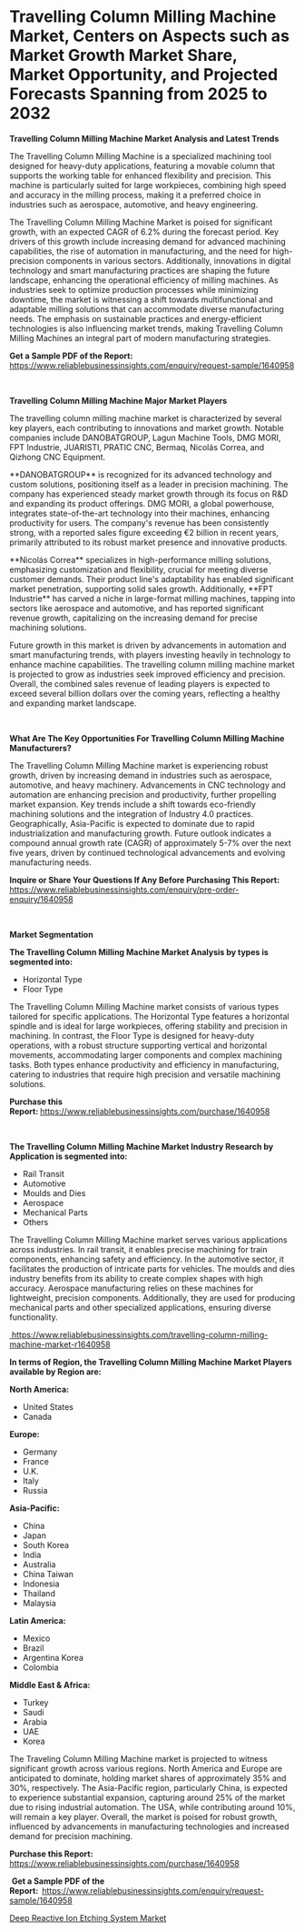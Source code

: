 <p><h1>Travelling Column Milling Machine Market, Centers on Aspects such as Market Growth Market Share, Market Opportunity, and Projected Forecasts Spanning from 2025 to 2032</h1></p><p><strong>Travelling Column Milling Machine Market Analysis and Latest Trends</strong></p>
<p><p>The Travelling Column Milling Machine is a specialized machining tool designed for heavy-duty applications, featuring a movable column that supports the working table for enhanced flexibility and precision. This machine is particularly suited for large workpieces, combining high speed and accuracy in the milling process, making it a preferred choice in industries such as aerospace, automotive, and heavy engineering.</p><p>The Travelling Column Milling Machine Market is poised for significant growth, with an expected CAGR of 6.2% during the forecast period. Key drivers of this growth include increasing demand for advanced machining capabilities, the rise of automation in manufacturing, and the need for high-precision components in various sectors. Additionally, innovations in digital technology and smart manufacturing practices are shaping the future landscape, enhancing the operational efficiency of milling machines. As industries seek to optimize production processes while minimizing downtime, the market is witnessing a shift towards multifunctional and adaptable milling solutions that can accommodate diverse manufacturing needs. The emphasis on sustainable practices and energy-efficient technologies is also influencing market trends, making Travelling Column Milling Machines an integral part of modern manufacturing strategies.</p></p>
<p><strong>Get a Sample PDF of the Report:&nbsp;</strong> <a href="https://www.reliablebusinessinsights.com/enquiry/request-sample/1640958?utm_campaign=2171&utm_medium=2&utm_source=Github&utm_content=ia&utm_term=22022025&utm_id=travelling-column-milling-machine">https://www.reliablebusinessinsights.com/enquiry/request-sample/1640958</a></p>
<p>&nbsp;</p>
<p><strong>Travelling Column Milling Machine Major Market Players</strong></p>
<p><p>The travelling column milling machine market is characterized by several key players, each contributing to innovations and market growth. Notable companies include DANOBATGROUP, Lagun Machine Tools, DMG MORI, FPT Industrie, JUARISTI, PRATIC CNC, Bermaq, Nicolás Correa, and Qizhong CNC Equipment. </p><p>**DANOBATGROUP** is recognized for its advanced technology and custom solutions, positioning itself as a leader in precision machining. The company has experienced steady market growth through its focus on R&D and expanding its product offerings. DMG MORI, a global powerhouse, integrates state-of-the-art technology into their machines, enhancing productivity for users. The company's revenue has been consistently strong, with a reported sales figure exceeding €2 billion in recent years, primarily attributed to its robust market presence and innovative products.</p><p>**Nicolás Correa** specializes in high-performance milling solutions, emphasizing customization and flexibility, crucial for meeting diverse customer demands. Their product line's adaptability has enabled significant market penetration, supporting solid sales growth. Additionally, **FPT Industrie** has carved a niche in large-format milling machines, tapping into sectors like aerospace and automotive, and has reported significant revenue growth, capitalizing on the increasing demand for precise machining solutions.</p><p>Future growth in this market is driven by advancements in automation and smart manufacturing trends, with players investing heavily in technology to enhance machine capabilities. The travelling column milling machine market is projected to grow as industries seek improved efficiency and precision. Overall, the combined sales revenue of leading players is expected to exceed several billion dollars over the coming years, reflecting a healthy and expanding market landscape.</p></p>
<p>&nbsp;</p>
<p><strong>What Are The Key Opportunities For Travelling Column Milling Machine Manufacturers?</strong></p>
<p><p>The Travelling Column Milling Machine market is experiencing robust growth, driven by increasing demand in industries such as aerospace, automotive, and heavy machinery. Advancements in CNC technology and automation are enhancing precision and productivity, further propelling market expansion. Key trends include a shift towards eco-friendly machining solutions and the integration of Industry 4.0 practices. Geographically, Asia-Pacific is expected to dominate due to rapid industrialization and manufacturing growth. Future outlook indicates a compound annual growth rate (CAGR) of approximately 5-7% over the next five years, driven by continued technological advancements and evolving manufacturing needs.</p></p>
<p><strong>Inquire or Share Your Questions If Any Before Purchasing This Report:</strong> <a href="https://www.reliablebusinessinsights.com/enquiry/pre-order-enquiry/1640958?utm_campaign=2171&utm_medium=2&utm_source=Github&utm_content=ia&utm_term=22022025&utm_id=travelling-column-milling-machine">https://www.reliablebusinessinsights.com/enquiry/pre-order-enquiry/1640958</a></p>
<p>&nbsp;</p>
<p><strong>Market Segmentation</strong></p>
<p><strong>The Travelling Column Milling Machine Market Analysis by types is segmented into:</strong></p>
<p><ul><li>Horizontal Type</li><li>Floor Type</li></ul></p>
<p><p>The Travelling Column Milling Machine market consists of various types tailored for specific applications. The Horizontal Type features a horizontal spindle and is ideal for large workpieces, offering stability and precision in machining. In contrast, the Floor Type is designed for heavy-duty operations, with a robust structure supporting vertical and horizontal movements, accommodating larger components and complex machining tasks. Both types enhance productivity and efficiency in manufacturing, catering to industries that require high precision and versatile machining solutions.</p></p>
<p><strong>Purchase this Report:&nbsp;</strong><a href="https://www.reliablebusinessinsights.com/purchase/1640958?utm_campaign=2171&utm_medium=2&utm_source=Github&utm_content=ia&utm_term=22022025&utm_id=travelling-column-milling-machine">https://www.reliablebusinessinsights.com/purchase/1640958</a></p>
<p>&nbsp;</p>
<p><strong>The Travelling Column Milling Machine Market Industry Research by Application is segmented into:</strong></p>
<p><ul><li>Rail Transit</li><li>Automotive</li><li>Moulds and Dies</li><li>Aerospace</li><li>Mechanical Parts</li><li>Others</li></ul></p>
<p><p>The Travelling Column Milling Machine market serves various applications across industries. In rail transit, it enables precise machining for train components, enhancing safety and efficiency. In the automotive sector, it facilitates the production of intricate parts for vehicles. The moulds and dies industry benefits from its ability to create complex shapes with high accuracy. Aerospace manufacturing relies on these machines for lightweight, precision components. Additionally, they are used for producing mechanical parts and other specialized applications, ensuring diverse functionality.</p></p>
<p><a href="https://www.reliablebusinessinsights.com/travelling-column-milling-machine-market-r1640958?utm_campaign=2171&utm_medium=2&utm_source=Github&utm_content=ia&utm_term=22022025&utm_id=travelling-column-milling-machine">&nbsp;https://www.reliablebusinessinsights.com/travelling-column-milling-machine-market-r1640958</a></p>
<p><strong>In terms of Region, the Travelling Column Milling Machine Market Players available by Region are:</strong></p>
<p>
    <p> <strong> North America: </strong>
        <ul>
            <li>United States</li>
            <li>Canada</li>
        </ul>
        </p> 
    <p> <strong> Europe: </strong>
        <ul>
            <li>Germany</li>
            <li>France</li>
            <li>U.K.</li>
            <li>Italy</li>
            <li>Russia</li>
        </ul>
        </p> 
    <p> <strong> Asia-Pacific: </strong>
        <ul>
            <li>China</li>
            <li>Japan</li>
            <li>South Korea</li>
            <li>India</li>
            <li>Australia</li>
            <li>China Taiwan</li>
            <li>Indonesia</li>
            <li>Thailand</li>
            <li>Malaysia</li>
        </ul>
        </p> 
    <p> <strong> Latin America: </strong>
        <ul>
            <li>Mexico</li>
            <li>Brazil</li>
            <li>Argentina Korea</li>
            <li>Colombia</li>
        </ul>
        </p> 
    <p> <strong> Middle East & Africa: </strong>
        <ul>
            <li>Turkey</li>
            <li>Saudi</li>
            <li>Arabia</li>
            <li>UAE</li>
            <li>Korea</li>
        </ul>
    </p>
    </p>
<p><p>The Traveling Column Milling Machine market is projected to witness significant growth across various regions. North America and Europe are anticipated to dominate, holding market shares of approximately 35% and 30%, respectively. The Asia-Pacific region, particularly China, is expected to experience substantial expansion, capturing around 25% of the market due to rising industrial automation. The USA, while contributing around 10%, will remain a key player. Overall, the market is poised for robust growth, influenced by advancements in manufacturing technologies and increased demand for precision machining.</p></p>
<p><strong>Purchase this Report: </strong><a href="https://www.reliablebusinessinsights.com/purchase/1640958?utm_campaign=2171&utm_medium=2&utm_source=Github&utm_content=ia&utm_term=22022025&utm_id=travelling-column-milling-machine">https://www.reliablebusinessinsights.com/purchase/1640958</a></p>
<p>&nbsp;<strong>Get a Sample PDF of the Report:&nbsp;&nbsp;</strong><a href="https://www.reliablebusinessinsights.com/enquiry/request-sample/1640958?utm_campaign=2171&utm_medium=2&utm_source=Github&utm_content=ia&utm_term=22022025&utm_id=travelling-column-milling-machine">https://www.reliablebusinessinsights.com/enquiry/request-sample/1640958</a></p>
<p><strong></strong></p>
<p><p><a href="https://github.com/JubayerMia832/Market-Research-Report-List-1/blob/main/deep-reactive-ion-etching-system-market.md?utm_campaign=2171&utm_medium=2&utm_source=Github&utm_content=ia&utm_term=22022025&utm_id=travelling-column-milling-machine">Deep Reactive Ion Etching System Market</a></p></p>
